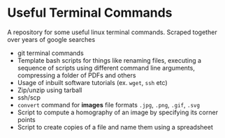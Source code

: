 # Useful Terminal Commands
A repository for some useful linux terminal commands. Scraped together over years of google searches
- git terminal commands
- Template bash scripts for things like renaming files, executing a sequence of scripts using different command line arguments, compressing a folder of PDFs and others
- Usage of inbuilt software tutorials (ex. `wget`, `ssh` etc)
- Zip/unzip using tarball
- ssh/scp
- `convert` command for **images** file formats `.jpg`, `.png`, `.gif`, `.svg`
- Script to compute a homography of an image by specifying its corner points 
- Script to create copies of a file and name them using a spreadsheet
